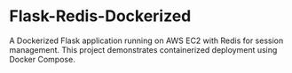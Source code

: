 # Flask-Redis-Dockerized
A Dockerized Flask application running on AWS EC2 with Redis for session management. This project demonstrates containerized deployment using Docker Compose.
